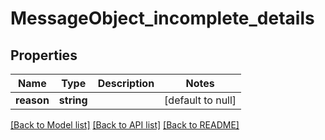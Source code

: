 # MessageObject_incomplete_details

## Properties
Name | Type | Description | Notes
------------ | ------------- | ------------- | -------------
**reason** | **string** |  | [default to null]

[[Back to Model list]](../README.md#documentation-for-models) [[Back to API list]](../README.md#documentation-for-api-endpoints) [[Back to README]](../README.md)


